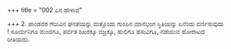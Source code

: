 +++
title = "002 ಏನ ಹೇಳುವೆ"

+++
2. ಪಾಂಡವರ ಗೆಲುವಿನ ಘನತೆಯನ್ನು ಮತ್ತೊಂದು ಗುಂಪಿನ ಮಾನಭಂಗ ಸ್ಥಿತಿಯನ್ನು ಏನೆಂದು ವರ್ಣಿಸುವುದು ! ಸೂರ್ಯನಿಗೂ ಮಂಜಿಗೂ, ಪರ್ವತ ಶಿಖರಕ್ಕೂ ವಜ್ರಕ್ಕೂ, ಹುಲಿಗೂ ಹಸುವಿಗೂ, ನಡೆಯುವ ಹೋರಾಟದ ರೀತಿಯದು.